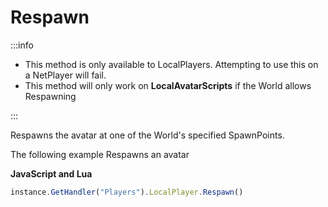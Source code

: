 # Respawn

:::info

+ This method is only available to LocalPlayers. Attempting to use this on a NetPlayer will fail.
+ This method will only work on **LocalAvatarScripts** if the World allows Respawning

:::

Respawns the avatar at one of the World's specified SpawnPoints.

The following example Respawns an avatar

**JavaScript and Lua**
```js
instance.GetHandler("Players").LocalPlayer.Respawn()
```